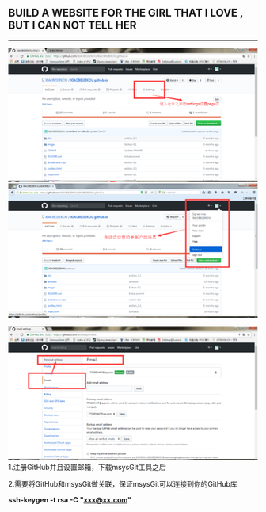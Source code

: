 ## BUILD A WEBSITE FOR THE GIRL THAT I LOVE , BUT I CAN NOT TELL HER

---

![](/assets/NNWY_01.png)![](/assets/NNWY_03.png)

![](/assets/NNWY_02.png)1.注册GitHub并且设置邮箱，下载msysGit工具之后

2.需要将GitHub和msysGit做关联，保证msysGit可以连接到你的GitHub库

**ssh-keygen -t rsa -C "xxx@xx.com"**



